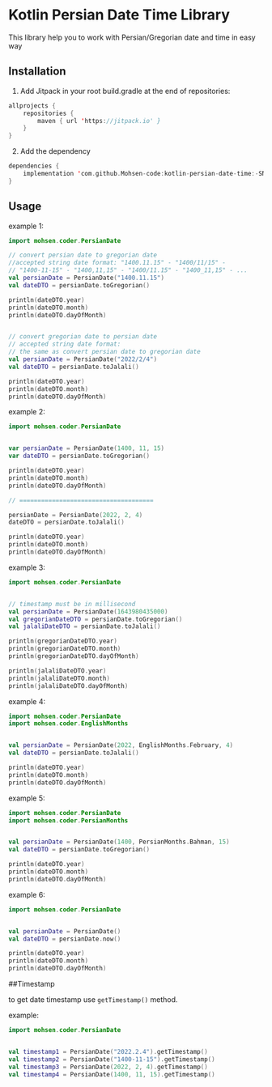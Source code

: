 # Kotlin Persian Date Time Library

This library help you to work with Persian/Gregorian date and time in easy way

## Installation

1. Add Jitpack in your root build.gradle at the end of repositories:

```kotlin
allprojects {
    repositories {
        maven { url 'https://jitpack.io' }
    }
}
```

2. Add the dependency

```kotlin
dependencies {
    implementation 'com.github.Mohsen-code:kotlin-persian-date-time:-SNAPSHOT'
}
```

## Usage

example 1:

```kotlin
import mohsen.coder.PersianDate

// convert persian date to gregorian date
//accepted string date format: "1400.11.15" - "1400/11/15" - 
// "1400-11-15" - "1400,11,15" - "1400/11.15" - "1400_11,15" - ... 
val persianDate = PersianDate("1400.11.15")
val dateDTO = persianDate.toGregorian()

println(dateDTO.year)
println(dateDTO.month)
println(dateDTO.dayOfMonth)


// convert gregorian date to persian date
// accepted string date format: 
// the same as convert persian date to gregorian date
val persianDate = PersianDate("2022/2/4")
val dateDTO = persianDate.toJalali()

println(dateDTO.year)
println(dateDTO.month)
println(dateDTO.dayOfMonth)
```

example 2:

```kotlin
import mohsen.coder.PersianDate


var persianDate = PersianDate(1400, 11, 15)
var dateDTO = persianDate.toGregorian()

println(dateDTO.year)
println(dateDTO.month)
println(dateDTO.dayOfMonth)

// =====================================

persianDate = PersianDate(2022, 2, 4)
dateDTO = persianDate.toJalali()

println(dateDTO.year)
println(dateDTO.month)
println(dateDTO.dayOfMonth)
```

example 3:

```kotlin
import mohsen.coder.PersianDate


// timestamp must be in millisecond
val persianDate = PersianDate(1643980435000)
val gregorianDateDTO = persianDate.toGregorian()
val jalaliDateDTO = persianDate.toJalali()

println(gregorianDateDTO.year)
println(gregorianDateDTO.month)
println(gregorianDateDTO.dayOfMonth)

println(jalaliDateDTO.year)
println(jalaliDateDTO.month)
println(jalaliDateDTO.dayOfMonth)

```

example 4:

```kotlin
import mohsen.coder.PersianDate
import mohsen.coder.EnglishMonths


val persianDate = PersianDate(2022, EnglishMonths.February, 4)
val dateDTO = persianDate.toJalali()

println(dateDTO.year)
println(dateDTO.month)
println(dateDTO.dayOfMonth)
```

example 5:

```kotlin
import mohsen.coder.PersianDate
import mohsen.coder.PersianMonths


val persianDate = PersianDate(1400, PersianMonths.Bahman, 15)
val dateDTO = persianDate.toGregorian()

println(dateDTO.year)
println(dateDTO.month)
println(dateDTO.dayOfMonth)
```

example 6:

```kotlin
import mohsen.coder.PersianDate


val persianDate = PersianDate()
val dateDTO = persianDate.now()

println(dateDTO.year)
println(dateDTO.month)
println(dateDTO.dayOfMonth)
```

##Timestamp

to get date timestamp use `getTimestamp()` method.

example:

```kotlin
import mohsen.coder.PersianDate


val timestamp1 = PersianDate("2022.2.4").getTimestamp()
val timestamp2 = PersianDate("1400-11-15").getTimestamp()
val timestamp3 = PersianDate(2022, 2, 4).getTimestamp()
val timestamp4 = PersianDate(1400, 11, 15).getTimestamp()
```